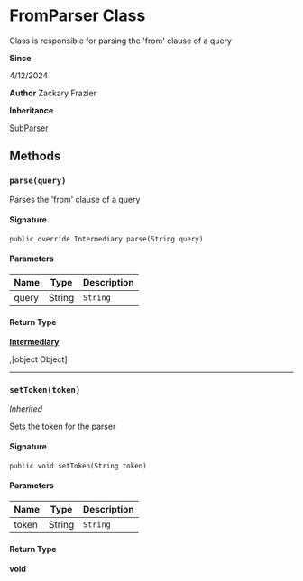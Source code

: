 # FromParser Class

Class is responsible for parsing the &#x27;from&#x27; clause of a query

**Since** 

4/12/2024

**Author** Zackary Frazier

**Inheritance**

[SubParser](SubParser.md)

## Methods
### `parse(query)`

Parses the &#x27;from&#x27; clause of a query

#### Signature
```apex
public override Intermediary parse(String query)
```

#### Parameters
| Name | Type | Description |
|------|------|-------------|
| query | String | `String` |

#### Return Type
**[Intermediary](Intermediary.md)**

,[object Object]

---

### `setToken(token)`

*Inherited*

Sets the token for the parser

#### Signature
```apex
public void setToken(String token)
```

#### Parameters
| Name | Type | Description |
|------|------|-------------|
| token | String | `String` |

#### Return Type
**void**